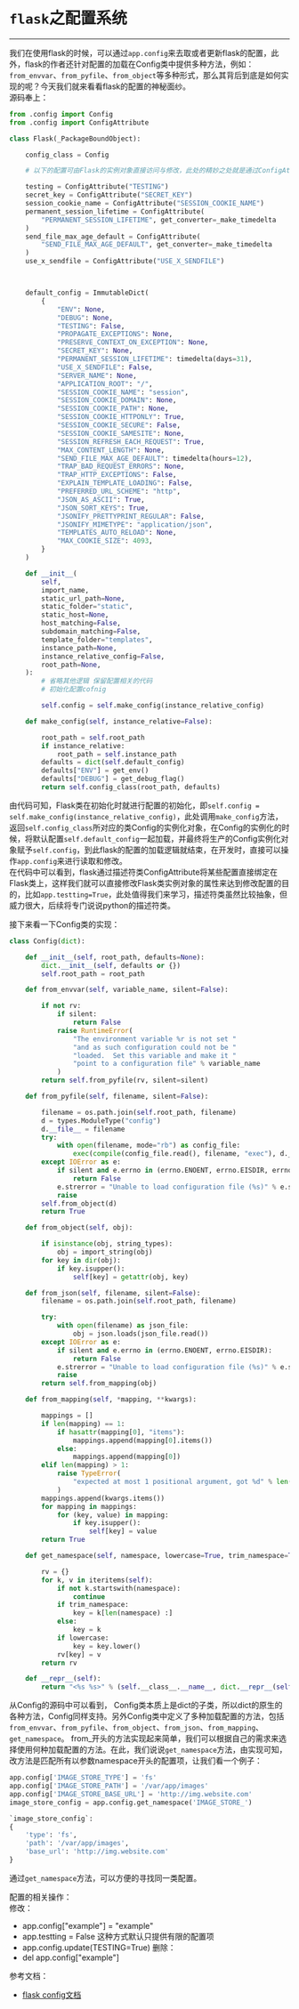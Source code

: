 # `flask`之配置系统
---
我们在使用flask的时候，可以通过`app.config`来去取或者更新flask的配置，此外，flask的作者还针对配置的加载在Config类中提供多种方法，例如：`from_envvar`、`from_pyfile`、`from_object`等多种形式，那么其背后到底是如何实现的呢？今天我们就来看看flask的配置的神秘面纱。  
源码奉上：
```python
from .config import Config
from .config import ConfigAttribute

class Flask(_PackageBoundObject):

    config_class = Config

    # 以下的配置可由Flask的实例对象直接访问与修改，此处的精妙之处就是通过ConfigAttribute描述符类实现的

    testing = ConfigAttribute("TESTING")
    secret_key = ConfigAttribute("SECRET_KEY")
    session_cookie_name = ConfigAttribute("SESSION_COOKIE_NAME")
    permanent_session_lifetime = ConfigAttribute(
        "PERMANENT_SESSION_LIFETIME", get_converter=_make_timedelta
    )
    send_file_max_age_default = ConfigAttribute(
        "SEND_FILE_MAX_AGE_DEFAULT", get_converter=_make_timedelta
    )
    use_x_sendfile = ConfigAttribute("USE_X_SENDFILE")



    default_config = ImmutableDict(
        {
            "ENV": None,
            "DEBUG": None,
            "TESTING": False,
            "PROPAGATE_EXCEPTIONS": None,
            "PRESERVE_CONTEXT_ON_EXCEPTION": None,
            "SECRET_KEY": None,
            "PERMANENT_SESSION_LIFETIME": timedelta(days=31),
            "USE_X_SENDFILE": False,
            "SERVER_NAME": None,
            "APPLICATION_ROOT": "/",
            "SESSION_COOKIE_NAME": "session",
            "SESSION_COOKIE_DOMAIN": None,
            "SESSION_COOKIE_PATH": None,
            "SESSION_COOKIE_HTTPONLY": True,
            "SESSION_COOKIE_SECURE": False,
            "SESSION_COOKIE_SAMESITE": None,
            "SESSION_REFRESH_EACH_REQUEST": True,
            "MAX_CONTENT_LENGTH": None,
            "SEND_FILE_MAX_AGE_DEFAULT": timedelta(hours=12),
            "TRAP_BAD_REQUEST_ERRORS": None,
            "TRAP_HTTP_EXCEPTIONS": False,
            "EXPLAIN_TEMPLATE_LOADING": False,
            "PREFERRED_URL_SCHEME": "http",
            "JSON_AS_ASCII": True,
            "JSON_SORT_KEYS": True,
            "JSONIFY_PRETTYPRINT_REGULAR": False,
            "JSONIFY_MIMETYPE": "application/json",
            "TEMPLATES_AUTO_RELOAD": None,
            "MAX_COOKIE_SIZE": 4093,
        }
    )

    def __init__(
        self,
        import_name,
        static_url_path=None,
        static_folder="static",
        static_host=None,
        host_matching=False,
        subdomain_matching=False,
        template_folder="templates",
        instance_path=None,
        instance_relative_config=False,
        root_path=None,
    ):
        # 省略其他逻辑 保留配置相关的代码
        # 初始化配置cofnig

        self.config = self.make_config(instance_relative_config)

    def make_config(self, instance_relative=False):

        root_path = self.root_path
        if instance_relative:
            root_path = self.instance_path
        defaults = dict(self.default_config)
        defaults["ENV"] = get_env()
        defaults["DEBUG"] = get_debug_flag()
        return self.config_class(root_path, defaults)

```
由代码可知，Flask类在初始化时就进行配置的初始化，即`self.config = self.make_config(instance_relative_config)`，此处调用`make_config`方法，返回`self.config_class`所对应的类Config的实例化对象，在Config的实例化的时候，将默认配置`self.default_config`一起加载，并最终将生产的Config实例化对象赋予`self.config`，到此flask的配置的加载逻辑就结束，在开发时，直接可以操作`app.config`来进行读取和修改。  
在代码中可以看到，flask通过描述符类ConfigAttribute将某些配置直接绑定在Flask类上，这样我们就可以直接修改Flask类实例对象的属性来达到修改配置的目的，比如`app.testting=True`，此处值得我们来学习，描述符类虽然比较抽象，但威力很大，后续将专门说说python的描述符类。  

接下来看一下Config类的实现：

```python 
class Config(dict):

    def __init__(self, root_path, defaults=None):
        dict.__init__(self, defaults or {})
        self.root_path = root_path

    def from_envvar(self, variable_name, silent=False):

        if not rv:
            if silent:
                return False
            raise RuntimeError(
                "The environment variable %r is not set "
                "and as such configuration could not be "
                "loaded.  Set this variable and make it "
                "point to a configuration file" % variable_name
            )
        return self.from_pyfile(rv, silent=silent)

    def from_pyfile(self, filename, silent=False):

        filename = os.path.join(self.root_path, filename)
        d = types.ModuleType("config")
        d.__file__ = filename
        try:
            with open(filename, mode="rb") as config_file:
                exec(compile(config_file.read(), filename, "exec"), d.__dict__)
        except IOError as e:
            if silent and e.errno in (errno.ENOENT, errno.EISDIR, errno.ENOTDIR):
                return False
            e.strerror = "Unable to load configuration file (%s)" % e.strerror
            raise
        self.from_object(d)
        return True

    def from_object(self, obj):

        if isinstance(obj, string_types):
            obj = import_string(obj)
        for key in dir(obj):
            if key.isupper():
                self[key] = getattr(obj, key)

    def from_json(self, filename, silent=False):
        filename = os.path.join(self.root_path, filename)

        try:
            with open(filename) as json_file:
                obj = json.loads(json_file.read())
        except IOError as e:
            if silent and e.errno in (errno.ENOENT, errno.EISDIR):
                return False
            e.strerror = "Unable to load configuration file (%s)" % e.strerror
            raise
        return self.from_mapping(obj)

    def from_mapping(self, *mapping, **kwargs):

        mappings = []
        if len(mapping) == 1:
            if hasattr(mapping[0], "items"):
                mappings.append(mapping[0].items())
            else:
                mappings.append(mapping[0])
        elif len(mapping) > 1:
            raise TypeError(
                "expected at most 1 positional argument, got %d" % len(mapping)
            )
        mappings.append(kwargs.items())
        for mapping in mappings:
            for (key, value) in mapping:
                if key.isupper():
                    self[key] = value
        return True

    def get_namespace(self, namespace, lowercase=True, trim_namespace=True):

        rv = {}
        for k, v in iteritems(self):
            if not k.startswith(namespace):
                continue
            if trim_namespace:
                key = k[len(namespace) :]
            else:
                key = k
            if lowercase:
                key = key.lower()
            rv[key] = v
        return rv

    def __repr__(self):
        return "<%s %s>" % (self.__class__.__name__, dict.__repr__(self))

```
从Config的源码中可以看到， Config类本质上是dict的子类，所以dict的原生的各种方法，Config同样支持。另外Config类中定义了多种加载配置的方法，包括`from_envvar`、`from_pyfile`、`from_object`、`from_json`、`from_mapping`、`get_namespace`。 from_开头的方法实现起来简单，我们可以根据自己的需求来选择使用何种加载配置的方法。在此，我们说说`get_namespace`方法，由实现可知，改方法是匹配所有以参数namespace开头的配置项，让我们看一个例子：  

```python
app.config['IMAGE_STORE_TYPE'] = 'fs'
app.config['IMAGE_STORE_PATH'] = '/var/app/images'
app.config['IMAGE_STORE_BASE_URL'] = 'http://img.website.com'
image_store_config = app.config.get_namespace('IMAGE_STORE_')

`image_store_config`:
{
    'type': 'fs',
    'path': '/var/app/images',
    'base_url': 'http://img.website.com'
}
```

通过`get_namespace`方法，可以方便的寻找同一类配置。  

配置的相关操作：  
修改：  
* app.config["example"] =  "example"
* app.testting = False 这种方式默认只提供有限的配置项
* app.config.update(TESTING=True) 
删除：  
* del app.config["example"]


参考文档：  
* [flask config文档](https://flask.palletsprojects.com/en/1.1.x/config/#configuration-basics)

